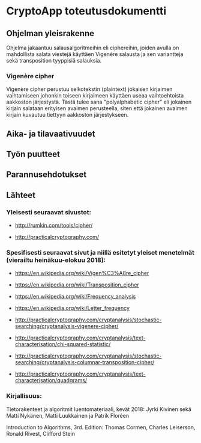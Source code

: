 # CryptoApp toteutusdokumentti

## Ohjelman yleisrakenne

Ohjelma jakaantuu salausalgoritmeihin eli ciphereihin, joiden avulla on mahdollista salata viestejä käyttäen Vigenère salausta ja sen variantteja sekä transposition tyyppisiä salauksia.

### Vigenère cipher

Vigenère cipher perustuu selkotekstin (plaintext) jokaisen kirjaimen vaihtamiseen johonkin toiseen kirjaimeen käyttäen useaa vaihtoehtoista aakkoston järjestystä. Tästä tulee sana "polyalphabetic cipher" eli jokainen kirjain salataan erityisen avaimen perusteella, siten että jokainen avaimen kirjain kuvautuu tiettyyn aakkoston järjestykseen. 

## Aika- ja tilavaativuudet

## Työn puutteet

## Parannusehdotukset

## Lähteet

### Yleisesti seuraavat sivustot:

* http://rumkin.com/tools/cipher/

* http://practicalcryptography.com/

### Spesifisesti seuraavat sivut ja niillä esitetyt yleiset menetelmät (vierailtu heinäkuu-elokuu 2018):

* https://en.wikipedia.org/wiki/Vigen%C3%A8re_cipher

* https://en.wikipedia.org/wiki/Transposition_cipher

* https://en.wikipedia.org/wiki/Frequency_analysis

* https://en.wikipedia.org/wiki/Letter_frequency

* http://practicalcryptography.com/cryptanalysis/stochastic-searching/cryptanalysis-vigenere-cipher/

* http://practicalcryptography.com/cryptanalysis/text-characterisation/chi-squared-statistic/

* http://practicalcryptography.com/cryptanalysis/stochastic-searching/cryptanalysis-columnar-transposition-cipher/

* http://practicalcryptography.com/cryptanalysis/text-characterisation/quadgrams/

### Kirjallisuus:

Tietorakenteet ja algoritmit luentomateriaali, kevät 2018: Jyrki Kivinen sekä Matti Nykänen, Matti Luukkainen ja Patrik Floréen

Introduction to Algorithms, 3rd. Edition: Thomas Cormen, Charles Leiserson, Ronald Rivest, Clifford Stein 

